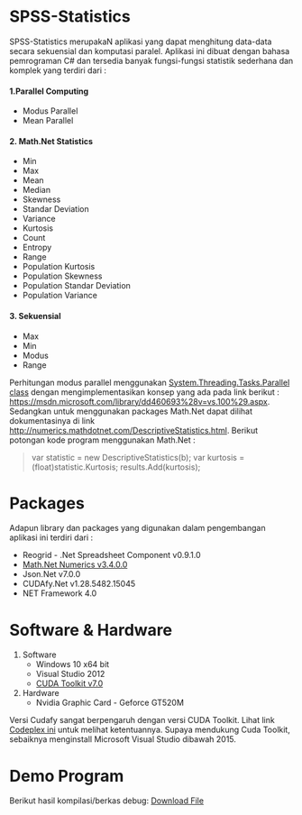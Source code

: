 # SPSS-Statistics

SPSS-Statistics merupakaN aplikasi yang dapat menghitung data-data secara sekuensial dan komputasi paralel. Aplikasi ini dibuat dengan bahasa pemrograman C# dan tersedia banyak fungsi-fungsi statistik sederhana dan komplek yang terdiri dari :

#### 1.Parallel Computing
  * Modus Parallel
  * Mean Parallel 
  
#### 2. Math.Net Statistics
  * Min
  * Max
  * Mean
  * Median
  * Skewness
  * Standar Deviation
  * Variance
  * Kurtosis
  * Count
  * Entropy
  * Range
  * Population Kurtosis
  * Population Skewness
  * Population Standar Deviation
  * Population Variance
  
#### 3. Sekuensial
  * Max
  * Min
  * Modus
  * Range

Perhitungan modus parallel menggunakan [System.Threading.Tasks.Parallel class](https://msdn.microsoft.com/en-us/library/system.threading.tasks.parallel%28v=vs.100%29.aspx) dengan mengimplementasikan konsep yang ada pada link berikut : https://msdn.microsoft.com/library/dd460693%28v=vs.100%29.aspx. Sedangkan untuk menggunakan packages Math.Net dapat dilihat dokumentasinya di link http://numerics.mathdotnet.com/DescriptiveStatistics.html. Berikut potongan kode program menggunakan Math.Net :
  > var statistic = new DescriptiveStatistics(b);
  var kurtosis = (float)statistic.Kurtosis;
  results.Add(kurtosis);

# Packages
Adapun library dan packages yang digunakan dalam pengembangan aplikasi ini terdiri dari :
  * Reogrid - .Net Spreadsheet Component v0.9.1.0
  * [Math.Net Numerics v3.4.0.0](http://mathnetnumerics.codeplex.com/releases/view/101319)
  * Json.Net v7.0.0
  * CUDAfy.Net v1.28.5482.15045
  * NET Framework 4.0
  
# Software & Hardware
1. Software
   - Windows 10 x64 bit
   - Visual Studio 2012
   - [CUDA Toolkit v7.0](https://developer.nvidia.com/cuda-downloads)
2. Hardware
   - Nvidia Graphic Card - Geforce GT520M
   
Versi Cudafy sangat berpengaruh dengan versi CUDA Toolkit. Lihat link [Codeplex ini](https://cudafy.codeplex.com/) untuk melihat ketentuannya. Supaya mendukung Cuda Toolkit, sebaiknya menginstall Microsoft Visual Studio dibawah 2015. 

# Demo Program
Berikut hasil kompilasi/berkas debug: [Download File](https://drive.google.com/file/d/0B1JElvplCywcV3hUdDlzME5LQ2c/view?usp=sharing)
